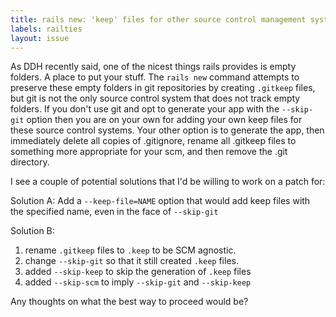 ```yaml
---
title: rails new: 'keep' files for other source control management systems
labels: railties
layout: issue
---
```


As DDH recently said, one of the nicest things rails provides is empty folders. A place to put your stuff. The `rails new` command attempts to preserve these empty folders in git repositories by creating `.gitkeep` files, but git is not the only source control system that does not track empty folders. If you don't use git and opt to generate your app with the `--skip-git` option then you are on your own for adding your own keep files for these source control systems. Your other option is to generate the app, then immediately delete all copies of .gitignore, rename all .gitkeep files to something more appropriate for your scm, and then remove the .git directory.

I see a couple of potential solutions that I'd be willing to work on a patch for:

Solution A:
Add a `--keep-file=NAME` option that would add keep files with the specified name, even in the face of `--skip-git`

Solution B:
1. rename `.gitkeep` files to `.keep` to be SCM agnostic.
2. change `--skip-git` so that it still created `.keep` files.
3. added `--skip-keep` to skip the generation of `.keep` files
4. added `--skip-scm` to imply `--skip-git` and `--skip-keep`

Any thoughts on what the best way to proceed would be?

